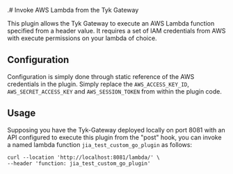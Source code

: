 .# Invoke AWS Lambda from the Tyk Gateway

This plugin allows the Tyk Gateway to execute an AWS Lambda function specified from a header value.
It requires a set of IAM credentials from AWS with execute permissions on your lambda of choice.

## Configuration
Configuration is simply done through static reference of the AWS credentials in the plugin.
Simply replace the `AWS_ACCESS_KEY_ID`, `AWS_SECRET_ACCESS_KEY` and `AWS_SESSION_TOKEN` from within the plugin code.

## Usage
Supposing you have the Tyk-Gateway deployed locally on port 8081 with an API configured to execute this 
plugin from the "post" hook, you can invoke a named lambda function `jia_test_custom_go_plugin` as follows:

```shell
curl --location 'http://localhost:8081/lambda/' \
--header 'function: jia_test_custom_go_plugin'
```
